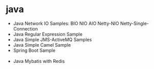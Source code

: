 # java
<ul>
  <li>Java Network IO Samples: BIO NIO AIO Netty-NIO Netty-Single-Connection</li>
  <li>Java Regular Expression Sample</li>
  <li>Java Simple JMS-ActiveMQ Samples</li>
  <li>Java Simple Camel Sample</li>
  <li>Spring Boot Sample</li>
  <li>Java Mybatis with Redis</li>
</ul>
